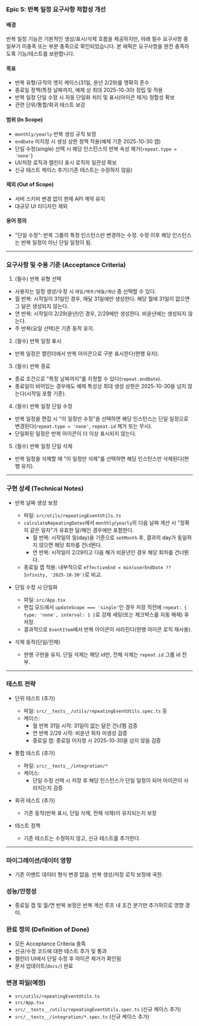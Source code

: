 ### Epic 5: 반복 일정 요구사항 적합성 개선

#### 배경
반복 일정 기능은 기본적인 생성/표시/삭제 흐름을 제공하지만, 아래 필수 요구사항 중 일부가 미충족 또는 부분 충족으로 확인되었습니다. 본 에픽은 요구사항을 완전 충족하도록 기능/테스트를 보완합니다.

#### 목표
- 반복 유형/규칙의 엣지 케이스(31일, 윤년 2/29)를 명확히 준수
- 종료일 정책(특정 날짜까지, 예제 상 최대 2025-10-30) 정립 및 적용
- 반복 일정 단일 수정 시 자동 단일화 처리 및 표시(아이콘 제거) 정합성 확보
- 관련 단위/통합/회귀 테스트 보강

#### 범위 (In Scope)
- `monthly/yearly` 반복 생성 규칙 보정
- `endDate` 미지정 시 생성 상한 정책 적용(예제 기준 2025-10-30 캡)
- 단일 수정(single) 선택 시 해당 인스턴스의 반복 속성 제거(`repeat.type = 'none'`)
- UI/저장 로직과 캘린더 표시 로직의 일관성 확보
- 신규 테스트 케이스 추가(기존 테스트는 수정하지 않음)

#### 제외 (Out of Scope)
- 서버 스키마 변경 없이 현재 API 계약 유지
- 대규모 UI 리디자인 제외

#### 용어 정의
- "단일 수정": 반복 그룹의 특정 인스턴스만 변경하는 수정. 수정 이후 해당 인스턴스는 반복 일정이 아닌 단일 일정이 됨.

---

### 요구사항 및 수용 기준 (Acceptance Criteria)

1) (필수) 반복 유형 선택
- 사용자는 일정 생성/수정 시 `매일/매주/매월/매년` 중 선택할 수 있다.
- 월 반복: 시작일이 31일인 경우, 매달 31일에만 생성한다. 해당 월에 31일이 없으면 그 달은 생성되지 않는다.
- 연 반복: 시작일이 2/29(윤년)인 경우, 2/29에만 생성한다. 비윤년에는 생성되지 않는다.
- 주 반복(요일 선택)은 기존 동작 유지.

2) (필수) 반복 일정 표시
- 반복 일정은 캘린더에서 반복 아이콘으로 구분 표시한다(현행 유지).

3) (필수) 반복 종료
- 종료 조건으로 "특정 날짜까지"를 지정할 수 있다(`repeat.endDate`).
- 종료일이 비어있는 경우에도 예제 특성상 최대 생성 상한은 2025-10-30을 넘지 않는다(시작일 포함 기준).

4) (필수) 반복 일정 단일 수정
- 반복 일정을 편집 시 "이 일정만 수정"을 선택하면 해당 인스턴스는 단일 일정으로 변경된다(`repeat.type = 'none'`, `repeat.id` 제거 또는 무시).
- 단일화된 일정은 반복 아이콘이 더 이상 표시되지 않는다.

5) (필수) 반복 일정 단일 삭제
- 반복 일정을 삭제할 때 "이 일정만 삭제"를 선택하면 해당 인스턴스만 삭제된다(현행 유지).

---

### 구현 상세 (Technical Notes)

- 반복 날짜 생성 보정
  - 파일: `src/utils/repeatingEventUtils.ts`
  - `calculateRepeatingDates`에서 `monthly`/`yearly`의 다음 날짜 계산 시 "정확히 같은 일자"가 유효한 달/해인 경우에만 포함한다.
    - 월 반복: 시작일의 일(day)을 기준으로 `setMonth` 후, 결과의 day가 동일하지 않으면 해당 회차를 건너뛴다.
    - 연 반복: 시작일이 2/29이고 다음 해가 비윤년인 경우 해당 회차를 건너뛴다.
  - 종료일 캡 적용: 내부적으로 `effectiveEnd = min(userEndDate ?? Infinity, '2025-10-30')`로 비교.

- 단일 수정 시 단일화
  - 파일: `src/App.tsx`
  - 편집 모드에서 `updateScope === 'single'`인 경우 저장 직전에 `repeat: { type: 'none', interval: 1 }`로 강제 세팅(또는 체크박스를 자동 해제) 후 저장.
  - 결과적으로 `EventItem`에서 반복 아이콘이 사라진다(현행 아이콘 로직 재사용).

- 삭제 동작(단일/전체)
  - 현행 구현을 유지. 단일 삭제는 해당 id만, 전체 삭제는 `repeat.id` 그룹 id 전부.

---

### 테스트 전략

- 단위 테스트 (추가)
  - 파일: `src/__tests__/utils/repeatingEventUtils.spec.ts` 등
  - 케이스:
    - 월 반복 31일 시작: 31일이 없는 달은 건너뜀 검증
    - 연 반복 2/29 시작: 비윤년 회차 미생성 검증
    - 종료일 캡: 종료일 미지정 시 2025-10-30을 넘지 않음 검증

- 통합 테스트 (추가)
  - 파일: `src/__tests__/integration/*`
  - 케이스:
    - 단일 수정 선택 시 저장 후 해당 인스턴스가 단일 일정이 되어 아이콘이 사라지는지 검증

- 회귀 테스트 (추가)
  - 기존 동작(반복 표시, 단일 삭제, 전체 삭제)이 유지되는지 보장

- 테스트 정책
  - 기존 테스트는 수정하지 않고, 신규 테스트를 추가한다.

---

### 마이그레이션/데이터 영향
- 기존 이벤트 데이터 형식 변경 없음. 반복 생성/저장 로직 보정에 국한.

### 성능/안정성
- 종료일 캡 및 월/연 반복 보정은 반복 계산 루프 내 조건 분기만 추가하므로 영향 경미.

### 완료 정의 (Definition of Done)
- 모든 Acceptance Criteria 충족
- 신규/수정 코드에 대한 테스트 추가 및 통과
- 캘린더 UI에서 단일 수정 후 아이콘 제거가 확인됨
- 문서 업데이트(`docs/`) 완료

### 변경 파일(예정)
- `src/utils/repeatingEventUtils.ts`
- `src/App.tsx`
- `src/__tests__/utils/repeatingEventUtils.spec.ts` (신규 케이스 추가)
- `src/__tests__/integration/*.spec.ts` (신규 케이스 추가)


